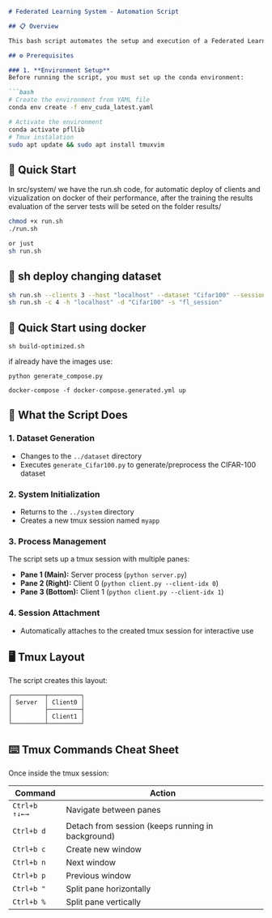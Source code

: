 ```markdown
# Federated Learning System - Automation Script

## 📋 Overview

This bash script automates the setup and execution of a Federated Learning system using `tmux` to manage multiple processes in a single terminal session.

## ⚙️ Prerequisites

### 1. **Environment Setup**
Before running the script, you must set up the conda environment:

```bash
# Create the environment from YAML file
conda env create -f env_cuda_latest.yaml

# Activate the environment
conda activate pfllib
# Tmux instalation
sudo apt update && sudo apt install tmuxvim
```
## 🚀 Quick Start
In src/system/ we have the run.sh code, for automatic deploy of clients and vizualization on docker of their performance, after the training the results evaluation of the server tests will be seted on the folder results/
```bash
chmod +x run.sh
./run.sh

or just
sh run.sh
```

## 🚀 sh deploy changing dataset

```bash
sh run.sh --clients 3 --host "localhost" --dataset "Cifar100" --session "myapp"
sh run.sh -c 4 -h "localhost" -d "Cifar100" -s "fl_session"
```
## 🚀 Quick Start using docker
```
sh build-optimized.sh 
```

if already have the images use:
```
python generate_compose.py

docker-compose -f docker-compose.generated.yml up
```

## 🔧 What the Script Does

### 1. **Dataset Generation**
- Changes to the `../dataset` directory
- Executes `generate_Cifar100.py` to generate/preprocess the CIFAR-100 dataset

### 2. **System Initialization**
- Returns to the `../system` directory
- Creates a new tmux session named `myapp`

### 3. **Process Management**
The script sets up a tmux session with multiple panes:

- **Pane 1 (Main):** Server process (`python server.py`)
- **Pane 2 (Right):** Client 0 (`python client.py --client-idx 0`)
- **Pane 3 (Bottom):** Client 1 (`python client.py --client-idx 1`)

### 4. **Session Attachment**
- Automatically attaches to the created tmux session for interactive use

## 🖥️ Tmux Layout

The script creates this layout:
```
┌─────────┬─────────┐
│ Server  │ Client0 │
│         ├─────────┤
│         │ Client1 │
└─────────┴─────────┘
```

## ⌨️ Tmux Commands Cheat Sheet

Once inside the tmux session:

| Command | Action |
|---------|--------|
| `Ctrl+b ↑↓←→` | Navigate between panes |
| `Ctrl+b d` | Detach from session (keeps running in background) |
| `Ctrl+b c` | Create new window |
| `Ctrl+b n` | Next window |
| `Ctrl+b p` | Previous window |
| `Ctrl+b "` | Split pane horizontally |
| `Ctrl+b %` | Split pane vertically |